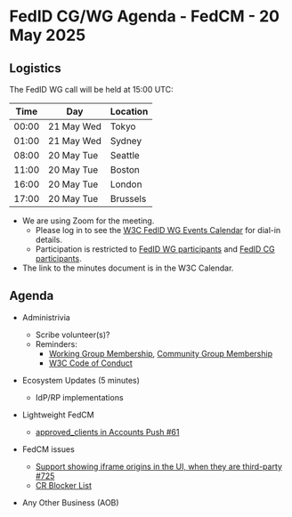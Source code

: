 # FedID CG/WG Agenda - FedCM - 20 May 2025

## Logistics

The FedID WG call will be held at 15:00 UTC:

| Time         | Day    | Location      |
| ------------ | ------ | ------------- |
| 00:00 | 21 May Wed | Tokyo         |
| 01:00 | 21 May Wed | Sydney        |
| 08:00 | 20 May Tue | Seattle       |
| 11:00 | 20 May Tue | Boston        |
| 16:00 | 20 May Tue | London        |
| 17:00 | 20 May Tue | Brussels      |


* We are using Zoom for the meeting.
    * Please log in to see the [W3C FedID WG Events Calendar](https://www.w3.org/groups/wg/fedid/calendar/) for dial-in details. 
    * Participation is restricted to [FedID WG participants](https://www.w3.org/groups/wg/fedid/participants/) and [FedID CG participants](https://www.w3.org/groups/cg/fed-id/participants/).
* The link to the minutes document is in the W3C Calendar. 

## Agenda

* Administrivia
  * Scribe volunteer(s)?
  * Reminders: 
     * [Working Group Membership](https://www.w3.org/groups/wg/fedid/), [Community Group Membership](https://www.w3.org/community/fed-id/)
     * [W3C Code of Conduct](https://www.w3.org/policies/code-of-conduct/)

* Ecosystem Updates (5 minutes)
   * IdP/RP implementations
     
* Lightweight FedCM
   * [approved_clients in Accounts Push #61](https://github.com/fedidcg/LightweightFedCM/issues/61)

* FedCM issues
   * [Support showing iframe origins in the UI, when they are third-party #725](https://github.com/w3c-fedid/FedCM/issues/725)
   * [CR Blocker List](https://github.com/w3c-fedid/FedCM/wiki/Status-of-FPWD%E2%80%90identified-Issues-(Consensus-Blockers-for-CR))

* Any Other Business (AOB)
